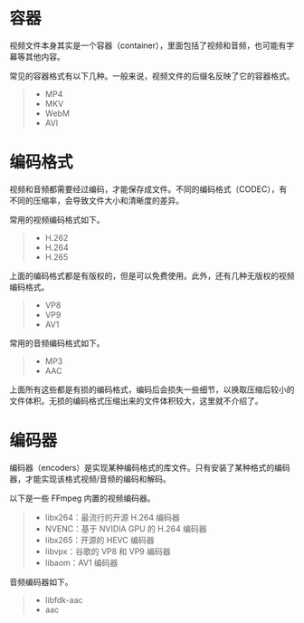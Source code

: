 # 容器

视频文件本身其实是一个容器（container），里面包括了视频和音频，也可能有字幕等其他内容。

常见的容器格式有以下几种。一般来说，视频文件的后缀名反映了它的容器格式。

> - MP4
> - MKV
> - WebM
> - AVI

# 编码格式

视频和音频都需要经过编码，才能保存成文件。不同的编码格式（CODEC），有不同的压缩率，会导致文件大小和清晰度的差异。

常用的视频编码格式如下。

> - H.262
> - H.264
> - H.265

上面的编码格式都是有版权的，但是可以免费使用。此外，还有几种无版权的视频编码格式。

> - VP8
> - VP9
> - AV1

常用的音频编码格式如下。

> - MP3
> - AAC

上面所有这些都是有损的编码格式，编码后会损失一些细节，以换取压缩后较小的文件体积。无损的编码格式压缩出来的文件体积较大，这里就不介绍了。

# **编码器**

编码器（encoders）是实现某种编码格式的库文件。只有安装了某种格式的编码器，才能实现该格式视频/音频的编码和解码。

以下是一些 FFmpeg 内置的视频编码器。

> - libx264：最流行的开源 H.264 编码器
> - NVENC：基于 NVIDIA GPU 的 H.264 编码器
> - libx265：开源的 HEVC 编码器
> - libvpx：谷歌的 VP8 和 VP9 编码器
> - libaom：AV1 编码器

音频编码器如下。

> - libfdk-aac
> - aac